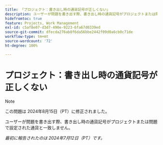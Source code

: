 ```yaml
---
title: 「プロジェクト：書き出し時の通貨記号が正しくない」
description: ユーザーが問題を書き出す際、書き出し時の通貨記号がプロジェクトまたは問題で設定された通貨と一致しません。
hidefromtoc: true
feature: Projects, Work Management
exl-id: c5af8e07-d3d7-490e-9223-6fa67d0339ed
source-git-commit: dfecda276ab8f6da56bbe2442f09d0a6cb0c71de
workflow-type: tm+mt
source-wordcount: '72'
ht-degree: 100%

---
```


# プロジェクト：書き出し時の通貨記号が正しくない

>[!NOTE]
>
>この問題は 2024年8月15日（PT）に修正されました。

ユーザーが問題を書き出す際、書き出し時の通貨記号がプロジェクトまたは問題で設定された通貨と一致しません。

_最初に報告されたのは 2024年7月12日（PT）です。_
